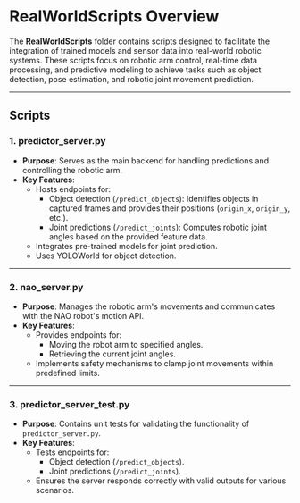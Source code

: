 # **RealWorldScripts Overview**

The **RealWorldScripts** folder contains scripts designed to facilitate the integration of trained models and sensor data into real-world robotic systems. These scripts focus on robotic arm control, real-time data processing, and predictive modeling to achieve tasks such as object detection, pose estimation, and robotic joint movement prediction.

---

## **Scripts**

### **1. predictor_server.py**
- **Purpose**: Serves as the main backend for handling predictions and controlling the robotic arm.
- **Key Features**:
  - Hosts endpoints for:
    - Object detection (`/predict_objects`): Identifies objects in captured frames and provides their positions (`origin_x`, `origin_y`, etc.).
    - Joint predictions (`/predict_joints`): Computes robotic joint angles based on the provided feature data.
  - Integrates pre-trained models for joint prediction.
  - Uses YOLOWorld for object detection.

---

### **2. nao_server.py**
- **Purpose**: Manages the robotic arm's movements and communicates with the NAO robot's motion API.
- **Key Features**:
  - Provides endpoints for:
    - Moving the robot arm to specified angles.
    - Retrieving the current joint angles.
  - Implements safety mechanisms to clamp joint movements within predefined limits.

---

### **3. predictor_server_test.py**
- **Purpose**: Contains unit tests for validating the functionality of `predictor_server.py`.
- **Key Features**:
  - Tests endpoints for:
    - Object detection (`/predict_objects`).
    - Joint predictions (`/predict_joints`).
  - Ensures the server responds correctly with valid outputs for various scenarios.
